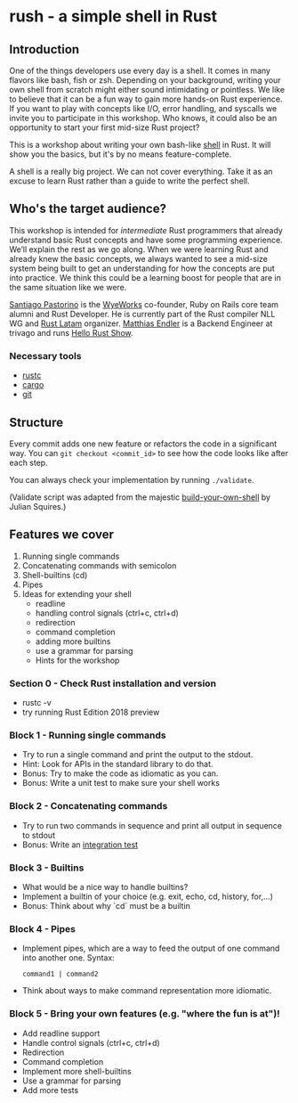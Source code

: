 # rush - a simple shell in Rust

## Introduction

One of the things developers use every day is a shell. It comes in many flavors like bash, fish or zsh. Depending on your background, writing your own shell from scratch might either sound intimidating or pointless. We like to believe that it can be a fun way to gain more hands-on Rust experience. If you want to play with concepts like I/O, error handling, and syscalls we invite you to participate in this workshop. Who knows, it could also be an opportunity to start your first mid-size Rust project?

This is a workshop about writing your own bash-like [shell](https://multicians.org/shell.html) in Rust. It will show you the basics, but it's by no means feature-complete.

A shell is a really big project. We can not cover everything.
Take it as an excuse to learn Rust rather than a guide to write the perfect shell.

## Who's the target audience?

This workshop is intended for *intermediate* Rust programmers that already understand basic Rust concepts and have some programming experience. We’ll explain the rest as we go along.
When we were learning Rust and already knew the basic concepts, we always wanted to see a mid-size system being built to get an understanding for how the concepts are put into practice. We think this could be a learning boost for people that are in the same situation like we were.

[Santiago Pastorino](https://santiagopastorino.com) is the [WyeWorks](https://wyeworks.com) co-founder, Ruby on Rails core team alumni and Rust Developer. He is currently part of the Rust compiler NLL WG and [Rust Latam](https://rustlatam.org) organizer.
[Matthias Endler](https://matthias-endler.de ) is a Backend Engineer at trivago and runs [Hello Rust Show](https://hello-rust.show).


### Necessary tools

* [rustc](https://rustup.rs/)
* [cargo](https://github.com/rust-lang/cargo)
* [git](https://git-scm.com/)

## Structure

Every commit adds one new feature or refactors the code in a significant way.
You can `git checkout <commit_id>` to see how the code looks like after each step.

You can always check your implementation by running `./validate`.

(Validate script was adapted from the majestic [build-your-own-shell](https://github.com/tokenrove/build-your-own-shell) by Julian Squires.)

## Features we cover

1. Running single commands
2. Concatenating commands with semicolon
3. Shell-builtins (cd)
4. Pipes
5. Ideas for extending your shell
   - readline
   - handling control signals (ctrl+c, ctrl+d)
   - redirection
   - command completion
   - adding more builtins
   - use a grammar for parsing
   - Hints for the workshop

### Section 0 - Check Rust installation and version

- rustc -v
- try running Rust Edition 2018 preview

### Block 1 - Running single commands

- Try to run a single command and print the output to the stdout.
- Hint: Look for APIs in the standard library to do that.
- Bonus: Try to make the code as idiomatic as you can.
- Bonus: Write a unit test to make sure your shell works

### Block 2 - Concatenating commands

- Try to run two commands in sequence and print all output in sequence
  to stdout
- Bonus: Write an [integration test](https://doc.rust-lang.org/rust-by-example/testing/integration_testing.html)

### Block 3 - Builtins

- What would be a nice way to handle builtins?
- Implement a builtin of your choice (e.g. exit, echo, cd, history,
  for,...)
- Bonus: Think about why \`cd\` must be a builtin

### Block 4 - Pipes

- Implement pipes, which are a way to feed the output of one command into another one.
	Syntax:

	```shell
	command1 | command2
	```

- Think about ways to make command representation more idiomatic.

### Block 5 - Bring your own features (e.g. "where the fun is at")!

* Add readline support
* Handle control signals (ctrl+c, ctrl+d)
* Redirection
* Command completion
* Implement more shell-builtins
* Use a grammar for parsing
* Add more tests
